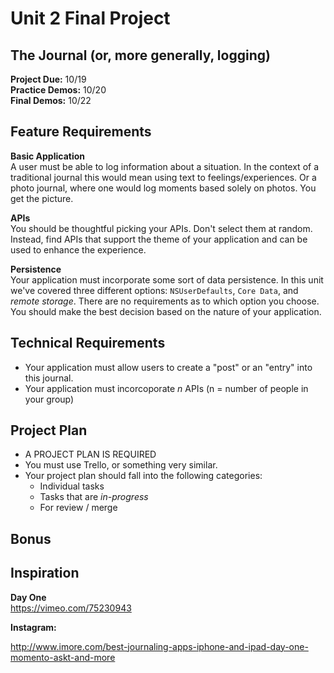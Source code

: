 # Unit 2 Final Project

## The Journal (or, more generally, logging)

**Project Due:** 10/19  
**Practice Demos:** 10/20  
**Final Demos:** 10/22

## Feature Requirements

**Basic Application**  
A user must be able to log information about a situation. In the context of a traditional journal this would mean using text to feelings/experiences. Or a photo journal, where one would log moments based solely on photos. You get the picture.

**APIs**  
You should be thoughtful picking your APIs. Don't select them at random. Instead, find APIs that support the theme of your application and can be used to enhance the experience.
 
**Persistence**  
Your application must incorporate some sort of data persistence. In this unit we've covered three different options: `NSUserDefaults`, `Core Data`, and *remote storage*. There are no requirements as to which option you choose. You should make the best decision based on the nature of your application.

## Technical Requirements
* Your application must allow users to create a "post" or an "entry" into this journal.
* Your application must incorcoporate *n* APIs (n = number of people in your group)

## Project Plan

* A PROJECT PLAN IS REQUIRED
* You must use Trello, or something very similar. 
* Your project plan should fall into the following categories:
  * Individual tasks
  * Tasks that are *in-progress*
  * For review / merge

 
## Bonus

## Inspiration
**Day One**  
https://vimeo.com/75230943

**Instagram:**

http://www.imore.com/best-journaling-apps-iphone-and-ipad-day-one-momento-askt-and-more
